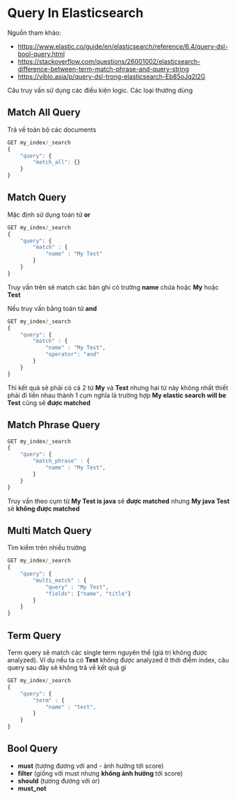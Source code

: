 # Query In Elasticsearch

Nguồn tham khảo:
- https://www.elastic.co/guide/en/elasticsearch/reference/6.4/query-dsl-bool-query.html
- https://stackoverflow.com/questions/26001002/elasticsearch-difference-between-term-match-phrase-and-query-string
- https://viblo.asia/p/query-dsl-trong-elasticsearch-Eb85oJq2l2G

Câu truy vấn sử dụng các điều kiện logic. Các loại thường dùng

## Match All Query

Trả về toàn bộ các documents

```javascript
GET my_index/_search
{
    "query": {
        "match_all": {}
    }
}
```

## Match Query

Mặc định sử dụng toán tử **or**

```javascript
GET my_index/_search
{
    "query": {
        "match" : {
            "name" : "My Test"
        }
    }
}
```
Truy vấn trên sẽ match các bản ghi có trường **name** chứa hoặc **My** hoặc **Test**

Nếu truy vấn bằng toán tử **and**

```javascript
GET my_index/_search
{
    "query": {
        "match" : {
            "name" : "My Test",
            "operator": "and"
        }
    }
}
```
Thì kết quả sẽ phải có cả 2 từ **My** và **Test** nhưng hai từ này không nhất thiết phải đi liền nhau thành 1 cụm nghĩa là trường hợp **My elastic search will be Test** cũng sẽ **được matched**

## Match Phrase Query

```javascript
GET my_index/_search
{
    "query": {
        "match_phrase" : {
            "name" : "My Test",
        }
    }
}
```
Truy vấn theo cụm từ
**My Test is java** sẽ **được matched** nhưng **My java Test** sẽ **không được matched**

## Multi Match Query

Tìm kiếm trên nhiều trường

```javascript
GET my_index/_search
{
    "query": {
        "multi_match" : {
            "query" : "My Test",
            "fields": ["name", "title"]
        }
    }
}
```

## Term Query

Term query sẽ match các single term nguyên thể (giá trị không được analyzed). Ví dụ nếu ta có **Test** không được analyzed ở thời điểm index, câu query sau đây sẽ không trả về kết quả gì

```javascript
GET my_index/_search
{
    "query": {
        "term" : {
            "name" : "test",
        }
    }
}
```


## Bool Query

- **must** (tương đương với and - ảnh hưởng tới score)
- **filter** (giống với must nhưng **không ảnh hưởng** tới score)
- **should** (tương đương với or)
- **must_not**

